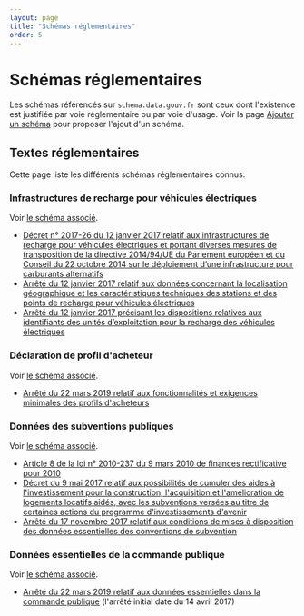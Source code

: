 ```yaml
---
layout: page
title: "Schémas réglementaires"
order: 5
---
```


# Schémas réglementaires

Les schémas référencés sur `schema.data.gouv.fr` sont ceux dont l'existence est justifiée par voie réglementaire ou par voie d'usage. Voir la page [Ajouter un schéma](ajouter-un-schema.md) pour proposer l'ajout d'un schéma.

## Textes réglementaires
Cette page liste les différents schémas réglementaires connus.

### Infrastructures de recharge pour véhicules électriques
Voir [le schéma associé](/etalab/schema-irve/latest.html).

- [Décret n° 2017-26 du 12 janvier 2017 relatif aux infrastructures de recharge pour véhicules électriques et portant diverses mesures de transposition de la directive 2014/94/UE du Parlement européen et du Conseil du 22 octobre 2014 sur le déploiement d’une infrastructure pour carburants alternatifs](https://www.legifrance.gouv.fr/jo_pdf.do?id=JORFTEXT000033860620)
- [Arrêté du 12 janvier 2017 relatif aux données concernant la localisation géographique et les caractéristiques techniques des stations et des points de recharge pour véhicules électriques](https://www.legifrance.gouv.fr/jo_pdf.do?id=JORFTEXT000033860733)
- [Arrêté du 12 janvier 2017 précisant les dispositions relatives aux identifiants des unités d’exploitation pour la recharge des véhicules électriques](https://www.legifrance.gouv.fr/jo_pdf.do?id=JORFTEXT000033860743) 

### Déclaration de profil d'acheteur
Voir [le schéma associé](/etalab/schema-decp-dpa/latest.html).

- [Arrêté du 22 mars 2019 relatif aux fonctionnalités et exigences minimales des profils d'acheteurs](https://www.legifrance.gouv.fr/jo_pdf.do?id=JORFTEXT000038318516)

### Données des subventions publiques
Voir [le schéma associé](/scdl/subventions/latest.html).

- [Article 8 de la loi n° 2010-237 du 9 mars 2010 de finances rectificative pour 2010](https://www.legifrance.gouv.fr/jo_pdf.do?id=JORFTEXT000021943745)
- [Décret du 9 mai 2017 relatif aux possibilités de cumuler des aides à l'investissement pour la construction, l'acquisition et l'amélioration de logements locatifs aidés, avec les subventions versées au titre de certaines actions du programme d'investissements d'avenir](https://www.legifrance.gouv.fr/eli/decret/2017/5/9/LHAL1705272D/jo)
- [Arrêté du 17 novembre 2017 relatif aux conditions de mises à disposition des données essentielles des conventions de subvention](https://www.legifrance.gouv.fr/jo_pdf.do?id=JORFTEXT000036040528)

### Données essentielles de la commande publique
Voir [le schéma associé](/etalab/format-commande-publique/latest.html).

- [Arrêté du 22 mars 2019 relatif aux données essentielles dans la commande publique](https://www.legifrance.gouv.fr/affichTexte.do?cidTexte=JORFTEXT000038318675) (l'arrêté initial date du 14 avril 2017)
